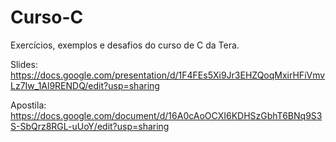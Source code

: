 # Curso-C
Exercícios, exemplos e desafios do curso de C da Tera.

Slides: https://docs.google.com/presentation/d/1F4FEs5Xi9Jr3EHZQoqMxirHFiVmvLz7Iw_1Al9RENDQ/edit?usp=sharing

Apostila: https://docs.google.com/document/d/16A0cAoOCXI6KDHSzGbhT6BNq9S3S-SbQrz8RGL-uUoY/edit?usp=sharing
